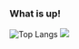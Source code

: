 ### What is up!

![Top Langs](https://github-readme-stats.vercel.app/api/top-langs/?username=ycl310&theme=dark&exclude_repo=milkyway.github.io,reddybot.github.io)
![](https://github-readme-stats.vercel.app/api?username=ycl310&show_icons=true&theme=dark)

